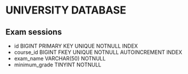 # UNIVERSITY DATABASE

## Exam sessions

- id                   BIGINT           PRIMARY KEY UNIQUE NOTNULL INDEX
- course_id            BIGINT           FKEY UNIQUE NOTNULL AUTOINCREMENT INDEX
- exam_name            VARCHAR(50)      NOTNULL
- minimum_grade        TINYINT          NOTNULL